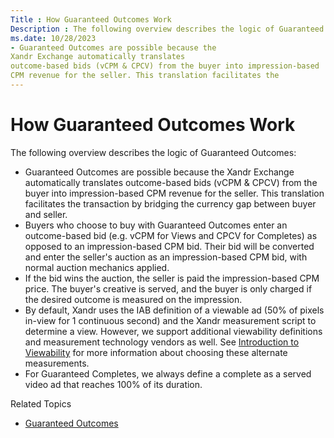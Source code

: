 ```yaml
---
Title : How Guaranteed Outcomes Work
Description : The following overview describes the logic of Guaranteed Outcomes:
ms.date: 10/28/2023
- Guaranteed Outcomes are possible because the
Xandr Exchange automatically translates
outcome-based bids (vCPM & CPCV) from the buyer into impression-based
CPM revenue for the seller. This translation facilitates the
---
```



# How Guaranteed Outcomes Work



The following overview describes the logic of Guaranteed Outcomes:

- Guaranteed Outcomes are possible because the
  Xandr Exchange automatically translates
  outcome-based bids (vCPM & CPCV) from the buyer into impression-based
  CPM revenue for the seller. This translation facilitates the
  transaction by bridging the currency gap between buyer and seller.
- Buyers who choose to buy with Guaranteed Outcomes enter an
  outcome-based bid (e.g. vCPM for Views and CPCV for Completes) as
  opposed to an impression-based CPM bid. Their bid will be converted
  and enter the seller's auction as an impression-based CPM bid, with
  normal auction mechanics applied.
- If the bid wins the auction, the seller is paid the impression-based
  CPM price. The buyer's creative is served, and the buyer is only
  charged if the desired outcome is measured on the impression.
- By default, Xandr uses the IAB definition of a
  viewable ad (50% of pixels in-view for 1 continuous second) and the
  Xandr measurement script to determine a view.
  However, we support additional viewability definitions and measurement
  technology vendors as well. See
  <a href="introduction-to-viewability.md" class="xref">Introduction to
  Viewability</a> for more information about choosing these alternate
  measurements.
- For Guaranteed Completes, we always define a complete as a served
  video ad that reaches 100% of its duration.

Related Topics

- <a href="guaranteed-outcomes.md" class="xref">Guaranteed Outcomes</a>




